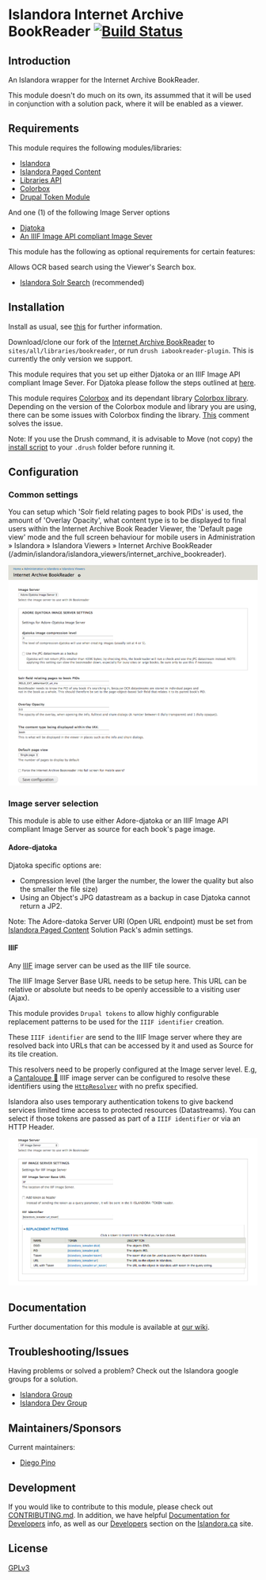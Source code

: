 # Islandora Internet Archive BookReader [![Build Status](https://travis-ci.org/Islandora/islandora_internet_archive_bookreader.png?branch=7.x)](https://travis-ci.org/Islandora/islandora_internet_archive_bookreader)

## Introduction

An Islandora wrapper for the Internet Archive BookReader.

This module doesn't do much on its own, its assummed that it will be used in conjunction with a solution pack, where it will be enabled as a viewer.

## Requirements

This module requires the following modules/libraries:

* [Islandora](https://github.com/islandora/islandora)
* [Islandora Paged Content](https://github.com/islandora/islandora_paged_content)
* [Libraries API](https://www.drupal.org/project/libraries)
* [Colorbox](https://www.drupal.org/project/colorbox)
* [Drupal Token Module](https://www.drupal.org/project/token)

And one (1) of the following Image Server options

* [Djatoka](http://sourceforge.net/apps/mediawiki/djatoka/index.php?title=Main_Page)
* [An IIIF Image API compliant Image Sever](#iiif)

This module has the following as optional requirements for certain features:

Allows OCR based search using the Viewer's Search box.

* [Islandora Solr Search](https://github.com/Islandora/islandora_solr_search/) (recommended)

## Installation

Install as usual, see [this](https://drupal.org/documentation/install/modules-themes/modules-7) for further information.

Download/clone our fork of the [Internet Archive BookReader](https://github.com/Islandora/internet_archive_bookreader.git) to `sites/all/libraries/bookreader`, or run `drush iabookreader-plugin`. This is currently the only version we support.

This module requires that you set up either Djatoka or an IIIF Image API compliant Image Sever. For Djatoka please follow the steps outlined at [here](https://wiki.duraspace.org/display/ISLANDORA/Djatoka).

This module requires [Colorbox](https://www.drupal.org/project/colorbox) and its dependant library [Colorbox library](http://www.jacklmoore.com/colorbox/). Depending on the version of the Colorbox module and library you are using, there can be some issues with Colorbox finding the library. [This](https://www.drupal.org/node/1074474#comment-9137159) comment solves the issue.

Note: If you use the Drush command, it is advisable to Move (not copy) the [install script](https://github.com/islandora/islandora_internet_archive_bookreader/blob/7.x-1.11/islandora_internet_archive_bookreader.drush.inc) to your `.drush` folder before running it.

## Configuration

### Common settings

You can setup which 'Solr field relating pages to book PIDs' is used, the amount of 'Overlay Opacity', what content type is to be displayed to final users within the Internet Archive Book Reader Viewer, the 'Default page view' mode and the full screen behaviour for mobile users in Administration » Islandora » Islandora Viewers » Internet Archive BookReader (/admin/islandora/islandora_viewers/internet_archive_bookreader). 


![Configuration](docs/iabookreader-djatoka.png)

### Image server selection

This module is able to use either Adore-djatoka or an IIIF Image API compliant Image Server as source for each book's page image.

#### Adore-djatoka

Djatoka specific options are:

 * Compression level (the larger the number, the lower the quality but also the smaller the file size)
 * Using an Object's JPG datastream as a backup in case Djatoka cannot return a JP2. 

Note: The Adore-datoka Server URI (Open URL endpoint) must be set from [Islandora Paged Content](https://github.com/islandora/islandora_paged_content) Solution Pack's admin settings.


#### IIIF

Any [IIIF](http://iiif.io) image server can be used as the IIIF tile source.

The IIIF Image Server Base URL needs to be setup here. This URL can be relative or absolute but needs to be openly accessible to a visiting user (Ajax).

This module provides `Drupal tokens` to allow highly configurable replacement patterns to be used for the `IIIF identifier` creation.

These `IIIF identifier` are send to the IIIF Image server where they are resolved back into URLs that can be accessed by it and used as Source for its tile creation.

This resolvers need to be properly configured at the Image server level. E.g, a [Cantaloupe 🍈](https://medusa-project.github.io/cantaloupe/) IIIF image server can be configured to resolve these identifiers using the [`HttpResolver`](https://medusa-project.github.io/cantaloupe/manual/3.3/resolvers.html#HttpResolver) with no prefix specified.

Islandora also uses temporary authentication tokens to give backend services limited time access to protected resources (Datastreams). You can select if those tokens are passed as part of a `IIIF identifier` or via an HTTP Header.

![Configuration](docs/iabookreader-iiif.png)

## Documentation

Further documentation for this module is available at [our wiki](https://wiki.duraspace.org/display/ISLANDORA/Islandora+Internet+Archive+Bookreader).

## Troubleshooting/Issues

Having problems or solved a problem? Check out the Islandora google groups for a solution.

* [Islandora Group](https://groups.google.com/forum/?hl=en&fromgroups#!forum/islandora)
* [Islandora Dev Group](https://groups.google.com/forum/?hl=en&fromgroups#!forum/islandora-dev)

## Maintainers/Sponsors

Current maintainers:

* [Diego Pino](https://github.com/DiegoPino)

## Development

If you would like to contribute to this module, please check out [CONTRIBUTING.md](CONTRIBUTING.md). In addition, we have helpful [Documentation for Developers](https://github.com/Islandora/islandora/wiki#wiki-documentation-for-developers) info, as well as our [Developers](http://islandora.ca/developers) section on the [Islandora.ca](http://islandora.ca) site.

## License

[GPLv3](http://www.gnu.org/licenses/gpl-3.0.txt)
